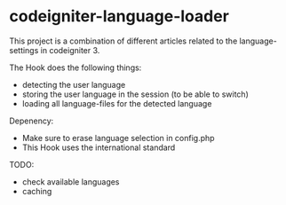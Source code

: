 # codeigniter-language-loader

This project is a combination of different articles related to the language-settings in codeigniter 3.

The Hook does the following things:
- detecting the user language
- storing the user language in the session (to be able to switch)
- loading all language-files for the detected language

Depenency:
- Make sure to erase language selection in config.php
- This Hook uses the international standard

TODO:
- check available languages
- caching

